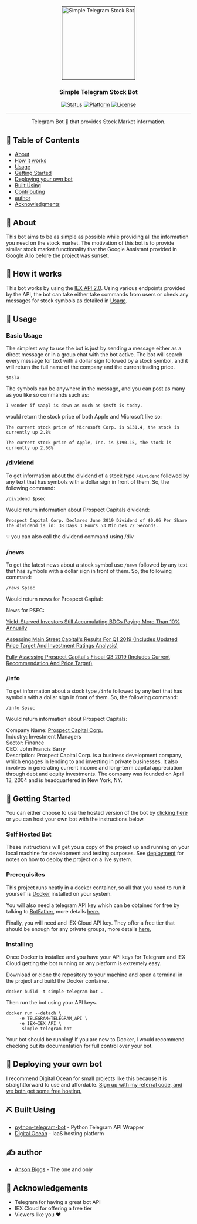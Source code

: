 <p align="center">
  <a href="" rel="noopener">
 <img width=200px height=200px src="https://assets.gitlab-static.net/uploads/-/system/project/avatar/10295651/TelegramLogo.jpg?width=64" alt="Simple Telegram Stock Bot"></a>
</p>

<h3 align="center">Simple Telegram Stock Bot</h3>

<div align="center">

  [![Status](https://img.shields.io/badge/status-active-success.svg)]()
  [![Platform](https://img.shields.io/badge/platform-Telegram-blue.svg)]()
  [![License](https://img.shields.io/badge/license-MIT-blue.svg)](/LICENSE)

</div>

---

<p align="center"> Telegram Bot 🤖 that provides Stock Market information.
    <br> 
</p>

## 📝 Table of Contents
+ [About](#about)
+ [How it works](#working)
+ [Usage](#usage)
+ [Getting Started](#getting_started)
+ [Deploying your own bot](#deployment)
+ [Built Using](#built_using)
+ [Contributing](../CONTRIBUTING.md)
+ [author](#author)
+ [Acknowledgments](#acknowledgement)

## 🧐 About <a name = "about"></a>
This bot aims to be as simple as possible while providing all the information you need on the stock market. The motivation of this bot is to provide similar stock market functionality that the Google Assistant provided in [Google Allo](https://gcemetery.co/google-allo/) before the project was sunset.

## 💭 How it works <a name = "working"></a>

This bot works by using the [IEX API 2.0](https://iexcloud.io/docs/api/). Using various endpoints provided by the API, the bot can take either take commands from users or check any messages for stock symbols as detailed in [Usage](#usage).

## 🎈 Usage <a name = "usage"></a>

### Basic Usage

The simplest way to use the bot is just by sending a message either as a direct message or in a group chat with the bot active. The bot will search every message for text with a dollar sign followed by a stock symbol, and it will return the full name of the company and the current trading price.
```
$tsla
```
The symbols can be anywhere in the message, and you can post as many as you like so commands such as:
```
I wonder if $aapl is down as much as $msft is today.
```
would return the stock price of both Apple and Microsoft like so:
```
The current stock price of Microsoft Corp. is $131.4, the stock is currently up 2.8%

The current stock price of Apple, Inc. is $190.15, the stock is currently up 2.66%
```

### /dividend

To get information about the dividend of a stock type `/dividend` followed by any text that has symbols with a dollar sign in front of them. So, the following command:
```
/dividend $psec
```
Would return information about Prospect Capitals dividend:
```
Prospect Capital Corp. Declares June 2019 Dividend of $0.06 Per Share 
The dividend is in: 38 Days 3 Hours 53 Minutes 22 Seconds.
```

💡 you can also call the dividend command using /div

### /news

To get the latest news about a stock symbol use `/news` followed by any text that has symbols with a dollar sign in front of them. So, the following command:
```
/news $psec
```
Would return news for Prospect Capital:

News for PSEC:

  [Yield-Starved Investors Still Accumulating BDCs Paying More Than 10% Annually](https://cloud.iexapis.com/v1/news/article/d994b8b5-9fbf-4ceb-afbe-e6defcfc6352)

  [Assessing Main Street Capital's Results For Q1 2019 (Includes Updated Price Target And Investment Ratings Analysis)](https://cloud.iexapis.com/v1/news/article/e60899bc-5230-4388-a609-fc2b8736a7d4)

  [Fully Assessing Prospect Capital's Fiscal Q3 2019 (Includes Current Recommendation And Price Target)](https://cloud.iexapis.com/v1/news/article/08881160-72c5-4f5d-885b-1751187d24eb)

### /info

To get information about a stock type `/info` followed by any text that has symbols with a dollar sign in front of them. So, the following command:
```
/info $psec
```
Would return information about Prospect Capitals:

Company Name: [Prospect Capital Corp.](http://www.prospectstreet.com/)  
Industry: Investment Managers  
Sector: Finance  
CEO: John Francis Barry  
Description: Prospect Capital Corp. is a business development company, which engages in lending to and investing in private businesses. It also involves in generating current income and long-term capital appreciation through debt and equity investments. The company was founded on April 13, 2004 and is headquartered in New York, NY.

## 🏁 Getting Started <a name = "getting_started"></a>

You can either choose to use the hosted version of the bot by [clicking here](https://t.me/SimpleStockBot) or you can host your own bot with the instructions below. 

### Self Hosted Bot

These instructions will get you a copy of the project up and running on your local machine for development and testing purposes. See [deployment](#deployment) for notes on how to deploy the project on a live system.

### Prerequisites

This project runs neatly in a docker container, so all that you need to run it yourself is [Docker](https://hub.docker.com/?overlay=onboarding) installed on your system.

You will also need a telegram API key which can be obtained for free by talking to [BotFather](https://telegram.me/botfather), more details [here.](https://core.telegram.org/bots#3-how-do-i-create-a-bot)

Finally, you will need and IEX Cloud API key. They offer a free tier that should be enough for any private groups, more details [here.](https://iexcloud.io/)

### Installing

Once Docker is installed and you have your API keys for Telegram and IEX Cloud getting the bot running on any platform is extremely easy. 

Download or clone the repository to your machine and open a terminal in the project and build the Docker container.

```
docker build -t simple-telegram-bot .
```

Then run the bot using your API keys.

```
docker run --detach \
     -e TELEGRAM=TELEGRAM_API \
     -e IEX=IEX_API \
      simple-telegram-bot
```

Your bot should be running! If you are new to Docker, I would recommend checking out its documentation for full control over your bot. 

## 🚀 Deploying your own bot <a name = "deployment"></a>
I recommend Digital Ocean for small projects like this because it is straightforward to use and affordable. [Sign up with my referral code, and we both get some free hosting.](https://m.do.co/c/6b5df7ef55b6)

## ⛏️ Built Using <a name = "built_using"></a>
+ [python-telegram-bot](https://python-telegram-bot.org/) - Python Telegram API Wrapper
+ [Digital Ocean](https://www.digitalocean.com/) - IaaS hosting platform

## ✍️ author <a name = "author"></a>
+ [Anson Biggs](https://blog.ansonbiggs.com/author/anson/) - The one and only

## 🎉 Acknowledgements <a name = "acknowledgement"></a>
+ Telegram for having a great bot API
+ IEX Cloud for offering a free tier
+ Viewers like you ♥
